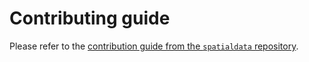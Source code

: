 # Contributing guide

Please refer to the [contribution guide from the `spatialdata` repository](https://github.com/scverse/spatialdata/blob/main/docs/contributing.md).
